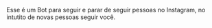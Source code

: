Esse é um Bot para seguir e parar de seguir pessoas no Instagram, no intutito de novas pessoas seguir você.